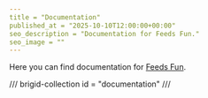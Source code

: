 ```yaml
---
title = "Documentation"
published_at = "2025-10-10T12:00:00+00:00"
seo_description = "Documentation for Feeds Fun."
seo_image = ""
---
```


Here you can find documentation for [Feeds Fun](https://feeds.fun).

/// brigid-collection
id = "documentation"
///
